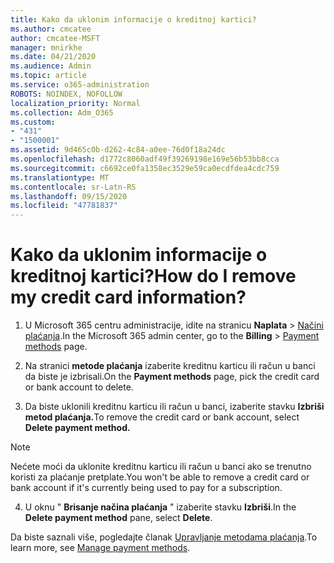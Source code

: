 ```yaml
---
title: Kako da uklonim informacije o kreditnoj kartici?
ms.author: cmcatee
author: cmcatee-MSFT
manager: mnirkhe
ms.date: 04/21/2020
ms.audience: Admin
ms.topic: article
ms.service: o365-administration
ROBOTS: NOINDEX, NOFOLLOW
localization_priority: Normal
ms.collection: Adm_O365
ms.custom:
- "431"
- "1500001"
ms.assetid: 9d465c0b-d262-4c84-a0ee-76d0f18a24dc
ms.openlocfilehash: d1772c8060adf49f39269198e169e56b53bb8cca
ms.sourcegitcommit: c6692ce0fa1358ec3529e59ca0ecdfdea4cdc759
ms.translationtype: MT
ms.contentlocale: sr-Latn-RS
ms.lasthandoff: 09/15/2020
ms.locfileid: "47781837"
---
```

# <a name="how-do-i-remove-my-credit-card-information"></a><span data-ttu-id="0b65c-102">Kako da uklonim informacije o kreditnoj kartici?</span><span class="sxs-lookup"><span data-stu-id="0b65c-102">How do I remove my credit card information?</span></span>

1. <span data-ttu-id="0b65c-103">U Microsoft 365 centru administracije, idite na stranicu **Naplata** \> [Načini plaćanja](https://go.microsoft.com/fwlink/p/?linkid=2018806).</span><span class="sxs-lookup"><span data-stu-id="0b65c-103">In the Microsoft 365 admin center, go to the **Billing** \> [Payment methods](https://go.microsoft.com/fwlink/p/?linkid=2018806) page.</span></span>

2. <span data-ttu-id="0b65c-104">Na stranici **metode plaćanja** izaberite kreditnu karticu ili račun u banci da biste je izbrisali.</span><span class="sxs-lookup"><span data-stu-id="0b65c-104">On the **Payment methods** page, pick the credit card or bank account to delete.</span></span>

3. <span data-ttu-id="0b65c-105">Da biste uklonili kreditnu karticu ili račun u banci, izaberite stavku **Izbriši metod plaćanja.**</span><span class="sxs-lookup"><span data-stu-id="0b65c-105">To remove the credit card or bank account, select **Delete payment method.**</span></span>

> [!NOTE]
> <span data-ttu-id="0b65c-106">Nećete moći da uklonite kreditnu karticu ili račun u banci ako se trenutno koristi za plaćanje pretplate.</span><span class="sxs-lookup"><span data-stu-id="0b65c-106">You won't be able to remove a credit card or bank account if it's currently being used to pay for a subscription.</span></span>

4. <span data-ttu-id="0b65c-107">U oknu " **Brisanje načina plaćanja** " izaberite stavku **Izbriši**.</span><span class="sxs-lookup"><span data-stu-id="0b65c-107">In the **Delete payment method** pane, select **Delete**.</span></span>

<span data-ttu-id="0b65c-108">Da biste saznali više, pogledajte članak [Upravljanje metodama plaćanja](https://docs.microsoft.com/microsoft-365/commerce/billing-and-payments/manage-payment-methods).</span><span class="sxs-lookup"><span data-stu-id="0b65c-108">To learn more, see [Manage payment methods](https://docs.microsoft.com/microsoft-365/commerce/billing-and-payments/manage-payment-methods).</span></span>